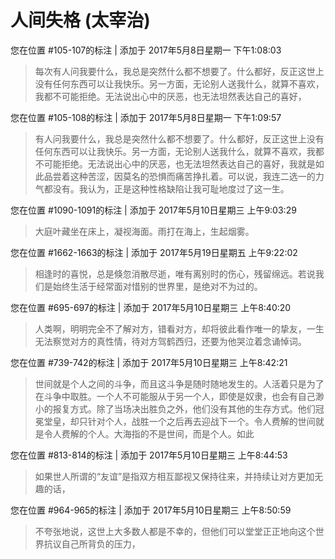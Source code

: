 # 人间失格 (太宰治)

您在位置 #105-107的标注 | 添加于 2017年5月8日星期一 下午1:08:03

>每次有人问我要什么，我总是突然什么都不想要了。什么都好，反正这世上没有任何东西可以让我快乐。另一方面，无论别人送我什么，就算不喜欢，我都不可能拒绝。无法说出心中的厌恶，也无法坦然表达自己的喜好，

您在位置 #105-108的标注 | 添加于 2017年5月8日星期一 下午1:09:57

>有人问我要什么，我总是突然什么都不想要了。什么都好，反正这世上没有任何东西可以让我快乐。另一方面，无论别人送我什么，就算不喜欢，我都不可能拒绝。无法说出心中的厌恶，也无法坦然表达自己的喜好，我就是如此品尝着这种苦涩，因莫名的恐惧而痛苦挣扎着。可以说，我连二选一的力气都没有。我认为，正是这种性格缺陷让我可耻地度过了这一生。

您在位置 #1090-1091的标注 | 添加于 2017年5月10日星期三 上午9:03:29

>大庭叶藏坐在床上，凝视海面。雨打在海上，生起烟雾。

您在位置 #1662-1663的标注 | 添加于 2017年5月19日星期五 上午9:22:02

>相逢时的喜悦，总是倏忽消散尽逝，唯有离别时的伤心，残留绵远。若说我们是始终生活于经常面对惜别的世界里，是绝对不为过的。

您在位置 #695-697的标注 | 添加于 2017年5月10日星期三 上午8:40:20

>人类啊，明明完全不了解对方，错看对方，却将彼此看作唯一的挚友，一生无法察觉对方的真性情，待对方驾鹤西归，还要为他哭泣着念诵悼词。

您在位置 #739-742的标注 | 添加于 2017年5月10日星期三 上午8:42:21

>世间就是个人之间的斗争，而且这斗争是随时随地发生的。人活着只是为了在斗争中取胜。一个人不可能服从于另一个人，即使是奴隶，也会有自己渺小的报复方式。除了当场决出胜负之外，他们没有其他的生存方式。他们冠冕堂皇，却只针对个人，战胜一个之后再去迎战下一个。令人费解的世间就是令人费解的个人。大海指的不是世间，而是个人。如此

您在位置 #813-814的标注 | 添加于 2017年5月10日星期三 上午8:44:53

>如果世人所谓的“友谊”是指双方相互鄙视又保持往来，并持续让对方更加无趣的话，

您在位置 #964-965的标注 | 添加于 2017年5月10日星期三 上午8:50:59

>不夸张地说，这世上大多数人都是不幸的，但他们可以堂堂正正地向这个世界抗议自己所背负的压力，
